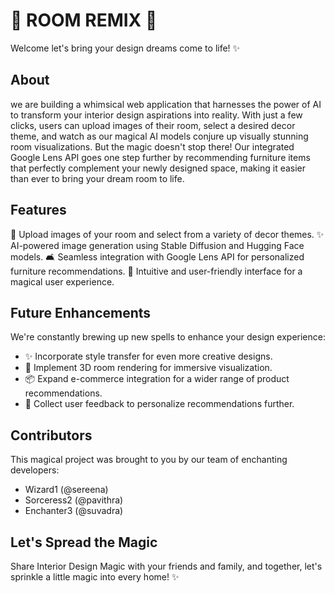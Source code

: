 # 🌟 ROOM REMIX 🌟

Welcome let's bring your design dreams come to life! ✨

## About
we are building a whimsical web application that harnesses the power of AI to transform your interior design aspirations into reality. With just a few clicks, users can upload images of their room, select a desired decor theme, and watch as our magical AI models conjure up visually stunning room visualizations. But the magic doesn't stop there! Our integrated Google Lens API goes one step further by recommending furniture items that perfectly complement your newly designed space, making it easier than ever to bring your dream room to life.

## Features
🎨 Upload images of your room and select from a variety of decor themes.
✨ AI-powered image generation using Stable Diffusion and Hugging Face models.
🛋️ Seamless integration with Google Lens API for personalized furniture recommendations.
🌈 Intuitive and user-friendly interface for a magical user experience.

## Future Enhancements
We're constantly brewing up new spells to enhance your design experience:
- ✨ Incorporate style transfer for even more creative designs.
- 🏰 Implement 3D room rendering for immersive visualization.
- 📦 Expand e-commerce integration for a wider range of product recommendations.
- 💌 Collect user feedback to personalize recommendations further.

## Contributors
This magical project was brought to you by our team of enchanting developers:
- Wizard1 (@sereena)
- Sorceress2 (@pavithra)
- Enchanter3 (@suvadra)

## Let's Spread the Magic
Share Interior Design Magic with your friends and family, and together, let's sprinkle a little magic into every home! ✨
